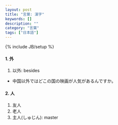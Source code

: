 ```yaml
---
layout: post
title: "言葉: 漢字"
keywords: []
description: ""
category: "言葉"
tags: ["日本語"]
---
```

{% include JB/setup %}

#### 1. 外
1. 以外: besides
- 中国以外ではどこの国の映画が人気があるんですか。

#### 2. 人
1. 友人
2. 老人
3. 主人(しゅじん): master

